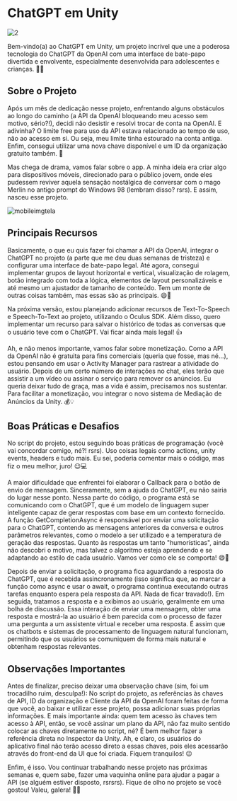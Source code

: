 # ChatGPT em Unity
![2](https://github.com/CeLo93/ChatGPT_em_Unity/assets/92175791/597b2d9b-75cb-4528-aeff-b57a1fd7fd55)

Bem-vindo(a) ao ChatGPT em Unity, um projeto incrível que une a poderosa tecnologia do ChatGPT da OpenAI com uma interface de bate-papo divertida e envolvente, especialmente desenvolvida para adolescentes e crianças. 🤖💬

## Sobre o Projeto
Após um mês de dedicação nesse projeto, enfrentando alguns obstáculos ao longo do caminho (a API da OpenAI bloqueando meu acesso sem motivo, sério?!), decidi não desistir e resolvi trocar de conta na OpenAI. E adivinha? O limite free para uso da API estava relacionado ao tempo de uso, não ao acesso em si. Ou seja, meu limite tinha estourado na conta antiga. Enfim, consegui utilizar uma nova chave disponível e um ID da organização gratuito também. 💪

Mas chega de drama, vamos falar sobre o app. A minha ideia era criar algo para dispositivos móveis, direcionado para o público jovem, onde eles pudessem reviver aquela sensação nostálgica de conversar com o mago Merlin no antigo prompt do Windows 98 (lembram disso? rsrs). E assim, nasceu esse projeto.

![mobileimgtela](https://github.com/CeLo93/ChatGPT_em_Unity/assets/92175791/8068b0a6-d3b8-4aa3-9de7-df5f4ce094d7)

## Principais Recursos
Basicamente, o que eu quis fazer foi chamar a API da OpenAI, integrar o ChatGPT no projeto (a parte que me deu duas semanas de tristeza) e configurar uma interface de bate-papo legal. Até agora, consegui implementar grupos de layout horizontal e vertical, visualização de rolagem, botão integrado com toda a lógica, elementos de layout personalizáveis e até mesmo um ajustador de tamanho de conteúdo. Tem um monte de outras coisas também, mas essas são as principais. 😄🚀

Na próxima versão, estou planejando adicionar recursos de Text-To-Speech e Speech-To-Text ao projeto, utilizando o Oculus SDK. Além disso, quero implementar um recurso para salvar o histórico de todas as conversas que o usuário teve com o ChatGPT. Vai ficar ainda mais legal! 👍

Ah, e não menos importante, vamos falar sobre monetização. Como a API da OpenAI não é gratuita para fins comerciais (queria que fosse, mas né...), estou pensando em usar o Activity Manager para rastrear a atividade do usuário. Depois de um certo número de interações no chat, eles terão que assistir a um vídeo ou assinar o serviço para remover os anúncios. Eu queria deixar tudo de graça, mas a vida é assim, precisamos nos sustentar. Para facilitar a monetização, vou integrar o novo sistema de Mediação de Anúncios da Unity. 💰💡

## Boas Práticas e Desafios
No script do projeto, estou seguindo boas práticas de programação (você vai concordar comigo, né?! rsrs). Uso coisas legais como actions, unity events, headers e tudo mais. Eu sei, poderia comentar mais o código, mas fiz o meu melhor, juro! 😉💻

A maior dificuldade que enfrentei foi elaborar o Callback para o botão de envio de mensagem. Sinceramente, sem a ajuda do ChatGPT, eu não sairia do lugar nesse ponto. Nessa parte do código, o programa está se comunicando com o ChatGPT, que é um modelo de linguagem super inteligente capaz de gerar respostas com base em um contexto fornecido. A função GetCompletionAsync é responsável por enviar uma solicitação para o ChatGPT, contendo as mensagens anteriores da conversa e outros parâmetros relevantes, como o modelo a ser utilizado e a temperatura de geração das respostas. Quanto às respostas um tanto "humorísticas", ainda não descobri o motivo, mas talvez o algoritmo esteja aprendendo e se adaptando ao estilo de cada usuário. Vamos ver como ele se comporta! 😄💬

Depois de enviar a solicitação, o programa fica aguardando a resposta do ChatGPT, que é recebida assincronamente (isso significa que, ao marcar a função como async e usar o await, o programa continua executando outras tarefas enquanto espera pela resposta da API. Nada de ficar travado!). Em seguida, tratamos a resposta e a exibimos ao usuário, geralmente em uma bolha de discussão. Essa interação de enviar uma mensagem, obter uma resposta e mostrá-la ao usuário é bem parecida com o processo de fazer uma pergunta a um assistente virtual e receber uma resposta. É assim que os chatbots e sistemas de processamento de linguagem natural funcionam, permitindo que os usuários se comuniquem de forma mais natural e obtenham respostas relevantes.

## Observações Importantes
Antes de finalizar, preciso deixar uma observação chave (sim, foi um trocadilho ruim, desculpa!): No script do projeto, as referências às chaves de API, ID da organização e Cliente da API da OpenAI foram feitas de forma que você, ao baixar e utilizar esse projeto, possa adicionar suas próprias informações. E mais importante ainda: quem tem acesso às chaves tem acesso à API, então, se você assinar um plano da API, não faz muito sentido colocar as chaves diretamente no script, né? É bem melhor fazer a referência direta no Inspector da Unity. Ah, e claro, os usuários do aplicativo final não terão acesso direto a essas chaves, pois eles acessarão através do front-end da UI que foi criada. Fiquem tranquilos! 😉

Enfim, é isso. Vou continuar trabalhando nesse projeto nas próximas semanas e, quem sabe, fazer uma vaquinha online para ajudar a pagar a API (se alguém estiver disposto, rsrsrs). Fique de olho no projeto se você gostou! Valeu, galera! 🙌🔥
